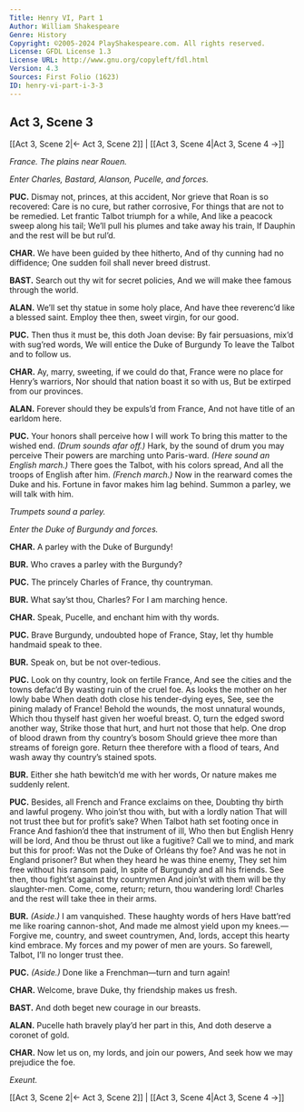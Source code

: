 ```yaml
---
Title: Henry VI, Part 1
Author: William Shakespeare
Genre: History
Copyright: ©2005-2024 PlayShakespeare.com. All rights reserved.
License: GFDL License 1.3
License URL: http://www.gnu.org/copyleft/fdl.html
Version: 4.3
Sources: First Folio (1623)
ID: henry-vi-part-i-3-3
---
```


## Act 3, Scene 3
[[Act 3, Scene 2|← Act 3, Scene 2]] | [[Act 3, Scene 4|Act 3, Scene 4 →]]

*France. The plains near Rouen.*

*Enter Charles, Bastard, Alanson, Pucelle, and forces.*

**PUC.**
Dismay not, princes, at this accident,
Nor grieve that Roan is so recovered:
Care is no cure, but rather corrosive,
For things that are not to be remedied.
Let frantic Talbot triumph for a while,
And like a peacock sweep along his tail;
We’ll pull his plumes and take away his train,
If Dauphin and the rest will be but rul’d.

**CHAR.**
We have been guided by thee hitherto,
And of thy cunning had no diffidence;
One sudden foil shall never breed distrust.

**BAST.**
Search out thy wit for secret policies,
And we will make thee famous through the world.

**ALAN.**
We’ll set thy statue in some holy place,
And have thee reverenc’d like a blessed saint.
Employ thee then, sweet virgin, for our good.

**PUC.**
Then thus it must be, this doth Joan devise:
By fair persuasions, mix’d with sug’red words,
We will entice the Duke of Burgundy
To leave the Talbot and to follow us.

**CHAR.**
Ay, marry, sweeting, if we could do that,
France were no place for Henry’s warriors,
Nor should that nation boast it so with us,
But be extirped from our provinces.

**ALAN.**
Forever should they be expuls’d from France,
And not have title of an earldom here.

**PUC.**
Your honors shall perceive how I will work
To bring this matter to the wished end.
*(Drum sounds afar off.)*
Hark, by the sound of drum you may perceive
Their powers are marching unto Paris-ward.
*(Here sound an English march.)*
There goes the Talbot, with his colors spread,
And all the troops of English after him.
*(French march.)*
Now in the rearward comes the Duke and his.
Fortune in favor makes him lag behind.
Summon a parley, we will talk with him.

*Trumpets sound a parley.*

*Enter the Duke of Burgundy and forces.*

**CHAR.**
A parley with the Duke of Burgundy!

**BUR.**
Who craves a parley with the Burgundy?

**PUC.**
The princely Charles of France, thy countryman.

**BUR.**
What say’st thou, Charles? For I am marching hence.

**CHAR.**
Speak, Pucelle, and enchant him with thy words.

**PUC.**
Brave Burgundy, undoubted hope of France,
Stay, let thy humble handmaid speak to thee.

**BUR.**
Speak on, but be not over-tedious.

**PUC.**
Look on thy country, look on fertile France,
And see the cities and the towns defac’d
By wasting ruin of the cruel foe.
As looks the mother on her lowly babe
When death doth close his tender-dying eyes,
See, see the pining malady of France!
Behold the wounds, the most unnatural wounds,
Which thou thyself hast given her woeful breast.
O, turn the edged sword another way,
Strike those that hurt, and hurt not those that help.
One drop of blood drawn from thy country’s bosom
Should grieve thee more than streams of foreign gore.
Return thee therefore with a flood of tears,
And wash away thy country’s stained spots.

**BUR.**
Either she hath bewitch’d me with her words,
Or nature makes me suddenly relent.

**PUC.**
Besides, all French and France exclaims on thee,
Doubting thy birth and lawful progeny.
Who join’st thou with, but with a lordly nation
That will not trust thee but for profit’s sake?
When Talbot hath set footing once in France
And fashion’d thee that instrument of ill,
Who then but English Henry will be lord,
And thou be thrust out like a fugitive?
Call we to mind, and mark but this for proof:
Was not the Duke of Orléans thy foe?
And was he not in England prisoner?
But when they heard he was thine enemy,
They set him free without his ransom paid,
In spite of Burgundy and all his friends.
See then, thou fight’st against thy countrymen
And join’st with them will be thy slaughter-men.
Come, come, return; return, thou wandering lord!
Charles and the rest will take thee in their arms.

**BUR.**
*(Aside.)*
I am vanquished. These haughty words of hers
Have batt’red me like roaring cannon-shot,
And made me almost yield upon my knees.⁠—
Forgive me, country, and sweet countrymen,
And, lords, accept this hearty kind embrace.
My forces and my power of men are yours.
So farewell, Talbot, I’ll no longer trust thee.

**PUC.**
*(Aside.)*
Done like a Frenchman—turn and turn again!

**CHAR.**
Welcome, brave Duke, thy friendship makes us fresh.

**BAST.**
And doth beget new courage in our breasts.

**ALAN.**
Pucelle hath bravely play’d her part in this,
And doth deserve a coronet of gold.

**CHAR.**
Now let us on, my lords, and join our powers,
And seek how we may prejudice the foe.

*Exeunt.*

[[Act 3, Scene 2|← Act 3, Scene 2]] | [[Act 3, Scene 4|Act 3, Scene 4 →]]